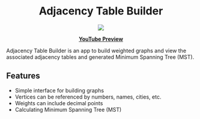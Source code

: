 <h1 align="center">
  Adjacency Table Builder
</h1>

<p align="center">
<a href="https://opensource.org/licenses/MIT">
  <img src="https://img.shields.io/badge/License-MIT-yellow.svg">
</a>
</p>

<p align="center">
<strong><a href="https://youtu.be/dJc68L8nda8">YouTube Preview</a></strong>
</p>

Adjacency Table Builder is an app to build weighted graphs and view the associated adjacency tables and generated Minimum Spanning Tree (MST).

## Features

- Simple interface for building graphs
- Vertices can be referenced by numbers, names, cities, etc.
- Weights can include decimal points
- Calculating Minimum Spanning Tree (MST)
